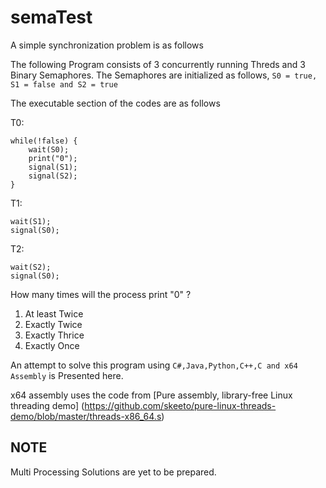 # semaTest
A simple synchronization problem is as follows

The following Program consists of 3 concurrently running Threds and 3 Binary Semaphores.
The Semaphores are initialized as follows, ```S0 = true, S1 = false and S2 = true```

The executable section of the codes are as follows

T0:
	
	while(!false) {
		wait(S0);
		print("0");
		signal(S1);
		signal(S2);
	}
	
T1:

	wait(S1);
	signal(S0);

T2:

	wait(S2);
	signal(S0);


How many times will the process print "0" ?

1. At least Twice
2. Exactly Twice
3. Exactly Thrice
4. Exactly Once


An attempt to solve this program using ```C#,Java,Python,C++,C and x64 Assembly``` is Presented here.

x64 assembly uses the code from [Pure assembly, library-free Linux threading demo] (https://github.com/skeeto/pure-linux-threads-demo/blob/master/threads-x86_64.s)

## NOTE
Multi Processing Solutions are yet to be prepared.